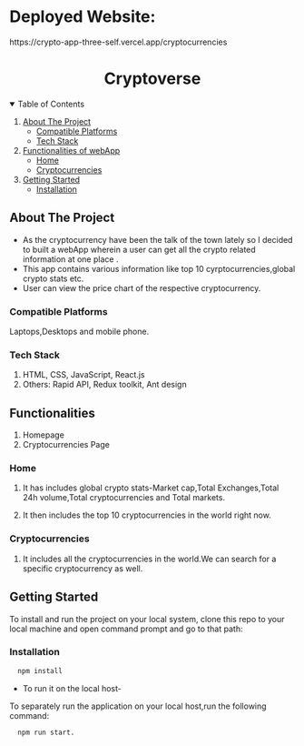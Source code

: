 <h1>Deployed Website: </h1>https://crypto-app-three-self.vercel.app/cryptocurrencies

<h1 align="center">Cryptoverse</h1>
 <!-- TABLE OF CONTENTS -->
<details open="open">
  <summary>Table of Contents</summary>
  <ol>
    <li>
      <a href="#about the project">About The Project</a>
      <ul>
        <li><a href="#compatible-platforms">Compatible Platforms</a></li>
        <li><a href="#tech-stack">Tech Stack</a></li>
      </ul>
    </li>
    <li>
      <a href="#functionalities">Functionalities of webApp</a>
      <ul>
        <li><a href="#home">Home</a></li>
        <li><a href="#cryptocurrencies">Cryptocurrencies</a></li>
      </ul>
    </li>
    <li>
      <a href="#getting-started">Getting Started</a>
      <ul>
        <li><a href="#installation">Installation</a></li>
      </ul>
    </li>
       
      
    
    
  </ol>
</details>

<!-- ABOUT THE PROJECT -->

## About The Project
* As the cryptocurrency have been the talk of the town lately so I decided to built a webApp wherein a user can get all the crypto related information at one place .
* This app contains various information like top 10 cyrptocurrencies,global crypto stats etc.
* User can view the price chart of the respective cryptocurrency.


### Compatible Platforms
Laptops,Desktops and mobile phone.

### Tech Stack  
1. HTML, CSS, JavaScript, React.js
2. Others: Rapid API, Redux toolkit, Ant design



<!-- FUNCTIONALITIES -->

## Functionalities
1. Homepage
2. Cryptocurrencies Page

### Home
1. It has includes global crypto stats-Market cap,Total Exchanges,Total 24h volume,Total cryptocurrencies and Total markets.

2.	It then includes the top 10 cryptocurrencies in the world right now. 


### Cryptocurrencies
1. It includes all the cryptocurrencies in the world.We can search for a specific cryptocurrency as well.

<!-- INSTALLATIONS -->

## Getting Started
To install and run the project on your local system, clone this repo to your local machine and open command prompt and go to that path:

### Installation
```sh
  npm install
```
* To run it on the local host-

To separately run the application on your local host,run the following command:

```sh
  npm run start.
```











